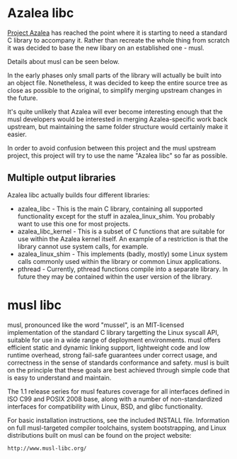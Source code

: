 # Azalea libc

[Project Azalea](https://github.com/martin-hughes/project_azalea) has reached
the point where it is starting to need a standard C library to accompany it.
Rather than recreate the whole thing from scratch it was decided to base the
new libary on an established one - musl.

Details about musl can be seen below.

In the early phases only small parts of the library will actually be built into
an object file. Nonetheless, it was decided to keep the entire source tree as
close as possible to the original, to simplify merging upstream changes in the
future.

It's quite unlikely that Azalea will ever become interesting enough that the
musl developers would be interested in merging Azalea-specific work back
upstream, but maintaining the same folder structure would certainly make it
easier.

In order to avoid confusion between this project and the musl upstream project,
this project will try to use the name "Azalea libc" so far as possible.

## Multiple output libraries

Azalea libc actually builds four different libraries:
- azalea_libc - This is the main C library, containing all supported
  functionality except for the stuff in azalea_linux_shim. You probably want to
  use this one for most projects.
- azalea_libc_kernel - This is a subset of C functions that are suitable for
  use within the Azalea kernel itself. An example of a restriction is that the
  library cannot use system calls, for example.
- azalea_linux_shim - This implements (badly, mostly) some Linux system calls
  commonly used within the library or common Linux applications.
- pthread - Currently, pthread functions compile into a separate library. In
  future they may be contained within the user version of the library.

# musl libc

musl, pronounced like the word "mussel", is an MIT-licensed
implementation of the standard C library targetting the Linux syscall
API, suitable for use in a wide range of deployment environments. musl
offers efficient static and dynamic linking support, lightweight code
and low runtime overhead, strong fail-safe guarantees under correct
usage, and correctness in the sense of standards conformance and
safety. musl is built on the principle that these goals are best
achieved through simple code that is easy to understand and maintain.

The 1.1 release series for musl features coverage for all interfaces
defined in ISO C99 and POSIX 2008 base, along with a number of
non-standardized interfaces for compatibility with Linux, BSD, and
glibc functionality.

For basic installation instructions, see the included INSTALL file.
Information on full musl-targeted compiler toolchains, system
bootstrapping, and Linux distributions built on musl can be found on
the project website:

    http://www.musl-libc.org/
